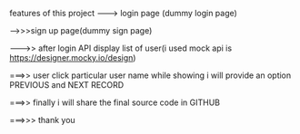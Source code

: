 features of this project
---> login page (dummy login page)

-->>>sign up page(dummy sign page)

--->> after login API display list of user(i used mock api is https://designer.mocky.io/design)

===>> user click particular user name while showing i will provide an option PREVIOUS and NEXT RECORD 

===>> finally i will share the final source code in GITHUB 


===>>> thank you 
